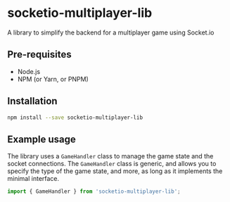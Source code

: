 # socketio-multiplayer-lib
A library to simplify the backend for a multiplayer game using Socket.io

## Pre-requisites
- Node.js
- NPM (or Yarn, or PNPM)

## Installation
```bash
npm install --save socketio-multiplayer-lib
```

## Example usage

The library uses a `GameHandler` class to manage the game state and the socket connections. The `GameHandler` class is generic, and allows you to specify the type of the game state, and more, as long as it implements the minimal interface.



```typescript
import { GameHandler } from 'socketio-multiplayer-lib';



